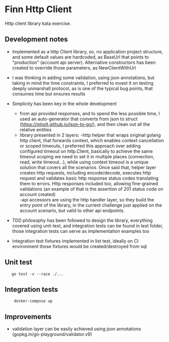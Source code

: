 # Finn Http Client 

Http client library kata exercise.

## Development notes
- Implemented as a http Client library, so, no application project structure, and some default values are hardcoded, as BaseUrl that points to "production" (account api server). 
Alternative constructors has been created to override those parameters, as NewClientWithUrl
- I was thinking in adding some validation, using json annotations, but taking in mind the time constraints, I preferred to invest it on testing deeply unmarshall protocol, as is one of the typical bug points, that consumes time but ensures results
- Simplicity has been key in the whole development
    - from api provided responses, and to spend the less possible time, I used an auto-generator that converts from json to struct (https://mholt.github.io/json-to-go/), and then clean out all the relative entities
    - library presented in 2 layers:
        -http helper that wraps original golang http client, that forwards context, which enables context cancellation or scoped timeouts, I preferred this approach over adding configured timeout on http.Client, basically to achieve the same timeout scoping we need to set it in multiple places (connection, read, write timeout...), while using context timeout is a unique solution that covers all the scenarios. Once said that, helper layer creates http requests, including encode/decode, executes http request and validates basic http response status codes translating them to errors. Http responses included too, allowing fine-grained validations (an example of that is the assertion of 201 status code on account created)  
        -api accessors are using the http handler layer, so they build the entry point of the library, in the current challenge just applied on the account scenario, but valid to other api endpoints.
        
- TDD philosophy has been followed to design the library, everything covered using unit-test, and integration tests can be found in test folder, those integration tests can serve as implementation examples too
- integration test fixtures implemented in list test, ideally on CI environment those fixtures would be created/destroyed from sql

## Unit test         
 ```
    go test -v --race ./...
```

## Integration tests
```
    docker-compose up
```

## Improvements
- validation layer can be easily achieved using json annotations (gopkg.in/go-playground/validator.v9)        

    
